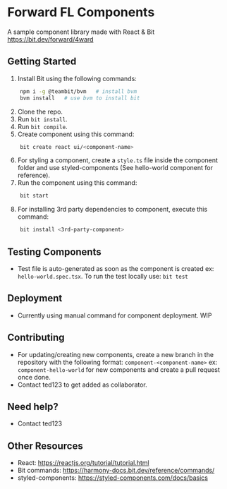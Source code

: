 # Forward FL Components

A sample component library made with React & Bit
https://bit.dev/forward/4ward

## Getting Started
1. Install Bit using the following commands:
```bash
    npm i -g @teambit/bvm   # install bvm
    bvm install   # use bvm to install bit
```
2. Clone the repo.
3. Run `bit install`.
4. Run `bit compile`.
5. Create component using this command:
```bash
    bit create react ui/<component-name>
```
6. For styling a component, create a `style.ts` file inside the component folder and use styled-components (See hello-world component for reference).
7. Run the component using this command:
```bash
    bit start
```
8. For installing 3rd party dependencies to component, execute this command:
```bash
    bit install <3rd-party-component>
```

## Testing Components
- Test file is auto-generated as soon as the component is created ex: `hello-world.spec.tsx`. To run the test locally use: `bit test`

## Deployment
- Currently using manual command for component deployment. WIP

## Contributing
- For updating/creating new components, create a new branch in the repository with the following format: `component-<component-name>` ex: `component-hello-world` for new components and create a pull request once done.
- Contact ted123 to get added as collaborator.

## Need help?
- Contact ted123
## Other Resources
- React: https://reactjs.org/tutorial/tutorial.html
- Bit commands: https://harmony-docs.bit.dev/reference/commands/
- styled-components: https://styled-components.com/docs/basics